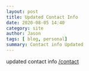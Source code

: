 ```yaml
---
layout: post
title: Updated Contact Info
date: 2020-08-05 14:40
category: site
author: Jason
tags: [ blog, personal]
summary: Contact info Updated
---
```

  
updated contact info [/contact](/contact)  

